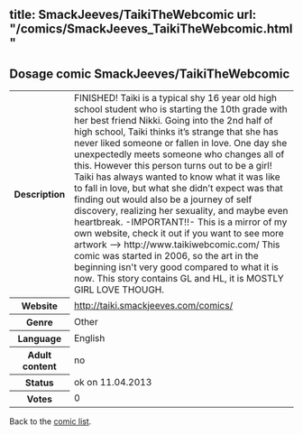 title: SmackJeeves/TaikiTheWebcomic
url: "/comics/SmackJeeves_TaikiTheWebcomic.html"
---
Dosage comic SmackJeeves/TaikiTheWebcomic
-----------------------------------------

<table class="comicinfo">
<tr>
<th>Description</th><td>FINISHED! Taiki is a typical shy 16 year old high school student who is starting the 10th grade with her best friend Nikki. Going into the 2nd half of high school, Taiki thinks it’s strange that she has never liked someone or fallen in love. One day she unexpectedly meets someone who changes all of this. However this person turns out to be a girl! Taiki has always wanted to know what it was like to fall in love, but what she didn’t expect was that finding out would also be a journey of self discovery, realizing her sexuality, and maybe even heartbreak. -IMPORTANT!!- This is a mirror of my own website, check it out if you want to see more artwork --&gt; http://www.taikiwebcomic.com/ This comic was started in 2006, so the art in the beginning isn't very good compared to what it is now. This story contains GL and HL, it is MOSTLY GIRL LOVE THOUGH.</td>
</tr>
<tr>
<th>Website</th><td><a href="http://taiki.smackjeeves.com/comics/">http://taiki.smackjeeves.com/comics/</a></td>
</tr>
<tr>
<th>Genre</th><td>Other</td>
</tr>
<tr>
<th>Language</th><td>English</td>
</tr>
<tr>
<th>Adult content</th><td>no</td>
</tr>
<tr>
<th>Status</th><td>ok on 11.04.2013</td>
</tr>
<tr>
<th>Votes</th><td>0</div></td>
</tr>
</table>

Back to the [comic list](../comic-index.html).
